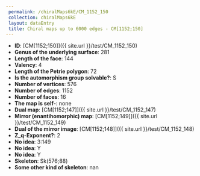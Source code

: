 ```yaml
--- 
 permalink: /chiralMaps6kE/CM_1152_150 
 collection: chiralMaps6kE
 layout: dataEntry
 title: Chiral maps up to 6000 edges - CM[1152;150]
---
```


- **ID**: [CM[1152;150]]({{ site.url }}/test/CM_1152_150)
- **Genus of the underlying surface**: 281
- **Length of the face**: 144
- **Valency**: 4
- **Length of the Petrie polygon**: 72
- **Is the automorphism group solvable?**: S
- **Number of vertices**: 576
- **Number of edges**: 1152
- **Number of faces**: 16
- **The map is self-**: none
- **Dual map**: [CM[1152;147]]({{ site.url }}/test/CM_1152_147)
- **Mirror (enantihomorphic) map**: [CM[1152;149]]({{ site.url }}/test/CM_1152_149)
- **Dual of the mirror image**: [CM[1152;148]]({{ site.url }}/test/CM_1152_148)
- **Z_q-Exponent?**: 2
- **No idea**:  3:149
- **No idea**: Y
- **No idea**: Y
- **Skeleton**: Sk(576;88)
- **Some other kind of skeleton**: nan
